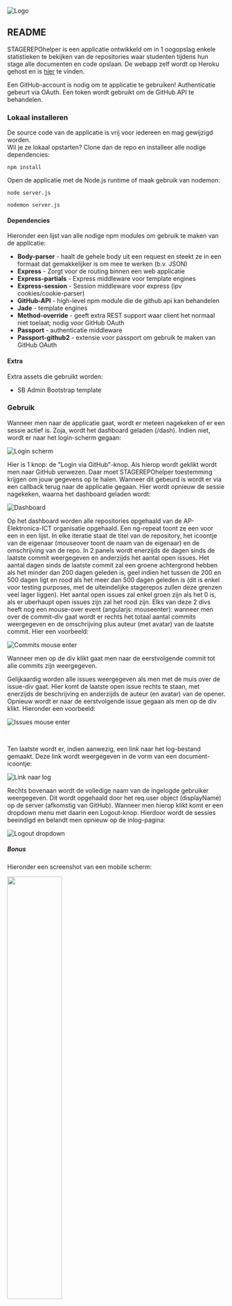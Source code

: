 ![Logo](./public/img/stagerepohelperblack.png)

## README

STAGEREPOhelper is een applicatie ontwikkeld om in 1 oogopslag enkele statistieken te bekijken van de repositories waar studenten tijdens hun stage alle documenten en code opslaan. De webapp zelf wordt op Heroku gehost en is  [hier](http://stagerepohelper.herokuapp.com) te vinden.

Een GitHub-account is nodig om te applicatie te gebruiken! Authenticatie gebeurt via OAuth. Een token wordt gebruikt om de GitHub API te behandelen.

### Lokaal installeren
De source code van de applicatie is vrij voor iedereen en mag gewijzigd worden. <br>
Wil je ze lokaal opstarten?
Clone dan de repo en installeer alle nodige dependencies:

    npm install

Open de applicatie met de Node.js runtime of maak gebruik van nodemon:

    node server.js

    nodemon server.js

#### Dependencies
Hieronder een lijst van alle nodige npm modules om gebruik te maken van de applicatie:

  * <b>Body-parser</b> - haalt de gehele body uit een request en steekt ze in een formaat dat gemakkelijker is om mee te werken (b.v. JSON)
  * <b>Express</b> - Zorgt voor de routing binnen een web applicatie
  * <b>Express-partials</b> - Express middleware voor template engines
  * <b>Express-session</b> - Session middleware voor express (ipv cookies/cookie-parser)
  * <b>GitHub-API</b> - high-level npm module die de github api kan behandelen
  * <b>Jade</b> - template engines
  * <b>Method-override</b> - geeft extra REST support waar client het normaal niet toelaat; nodig voor GitHub OAuth
  * <b>Passport</b> - authenticatie middleware
  * <b>Passport-github2</b> - extensie voor passport om gebruik te maken van GitHub OAuth

#### Extra
Extra assets die gebruikt worden:

  * SB Admin Bootstrap template

### Gebruik
Wanneer men naar de applicatie gaat, wordt er meteen nagekeken of er een sessie actief is. Zoja, wordt het dashboard geladen (/dash). Indien niet, wordt er naar het login-scherm gegaan:

![Login scherm](public/img/loginscreen.png)

Hier is 1 knop: de "Login via GitHub"-knop. Als hierop wordt geklikt wordt men naar GitHub verwezen. Daar moet STAGEREPOhelper toestemming krijgen om jouw gegevens op te halen. Wanneer dit gebeurd is wordt er via een callback terug naar de applicatie gegaan. Hier wordt opnieuw de sessie nagekeken, waarna het dashboard geladen wordt:

![Dashboard](public/img/dashboard.png)

Op het dashboard worden alle repositories opgehaald van de AP-Elektronica-ICT organisatie opgehaald. Een ng-repeat toont ze een voor een in een lijst. In elke iteratie staat de titel van de repository, het icoontje van de eigenaar (mouseover toont de naam van de eigenaar) en de omschrijving van de repo. In 2 panels wordt enerzijds de dagen sinds de laatste commit weergegeven en anderzijds het aantal open issues. Het aantal dagen sinds de laatste commit zal een groene achtergrond hebben als het minder dan 200 dagen geleden is, geel indien het tussen de 200 en 500 dagen ligt en rood als het meer dan 500 dagen geleden is (dit is enkel voor testing purposes, met de uiteindelijke stagerepos zullen deze grenzen veel lager liggen). Het aantal open issues zal enkel groen zijn als het 0 is, als er uberhaupt open issues zijn zal het rood zijn.
Elks van deze 2 divs heeft nog een mouse-over event (angularjs: mouseenter): wanneer men over de commit-div gaat wordt er rechts het totaal aantal commits weergegeven en de omschrijving plus auteur (met avatar) van de laatste commit. Hier een voorbeeld:

![Commits mouse enter](public/img/commitsmouseenter.png)

Wanneer men op de div klikt gaat men naar de eerstvolgende commit tot alle commits zijn weergegeven.<br>

Gelijkaardig worden alle issues weergegeven als men met de muis over de issue-div gaat. Hier komt de laatste open issue rechts te staan, met enerzijds de beschrijving en anderzijds de auteur (en avatar) van de opener. Opnieuw wordt er naar de eerstvolgende issue gegaan als men op de div klikt. Hieronder een voorbeeld:

![Issues mouse enter](public/img/issuesmouseenter.png)

<br>

Ten laatste wordt er, indien aanwezig, een link naar het log-bestand gemaakt. Deze link wordt weergegeven in de vorm van een document-icoontje:

![Link naar log](public/img/loglink.png)

Rechts bovenaan wordt de volledige naam van de ingelogde gebruiker weergegeven. Dit wordt opgehaald door het req.user object (displayName) op de server (afkomstig van GitHub).
Wanneer men hierop klikt komt er een dropdown menu met daarin een Logout-knop. Hierdoor wordt de sessies beeindigd en belandt men opnieuw op de inlog-pagina:

![Logout dropdown](public/img/logoutdropdown.png)

##### Bonus
Hieronder een screenshot van een mobile scherm:

<img src="public/img/mobilescreenshot.png" width="50%">

#### Auteur
Kevin Van de Mieroop <br>
AP University College
